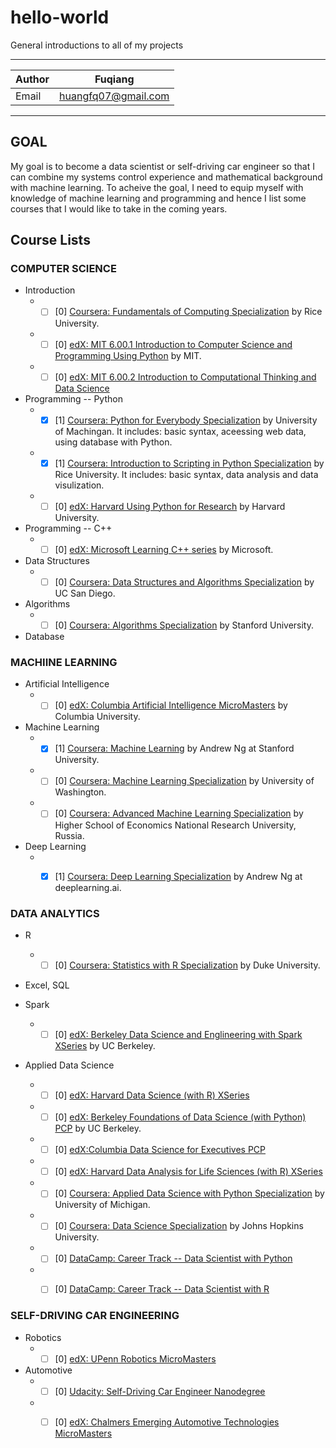 hello-world
===============
General introductions to all of my projects

****

|Author|Fuqiang|
|---|---
|Email|huangfq07@gmail.com

****
## GOAL
My goal is to become a data scientist or self-driving car engineer so that I can combine my systems control experience and mathematical background with machine learning. To acheive the goal, I need to equip myself with knowledge of machine learning and programming and hence I list some courses that I would like to take in the coming years.

## Course Lists

### COMPUTER SCIENCE

  * Introduction
    * - [ ] [0] [Coursera: Fundamentals of Computing Specialization](https://www.coursera.org/specializations/computer-fundamentals) by Rice University.
    * - [ ] [0] [edX: MIT 6.00.1 Introduction to Computer Science and Programming Using Python](https://www.edx.org/course/introduction-computer-science-mitx-6-00-1x-11) by MIT.
    * - [ ] [0] [edX: MIT 6.00.2 Introduction to Computational Thinking and Data Science](https://www.edx.org/course/introduction-computational-thinking-data-mitx-6-00-2x-6)
  
  * Programming -- Python
    * - [X] [1] [Coursera: Python for Everybody Specialization](https://www.coursera.org/specializations/python) by University of Machingan. It includes: basic syntax, aceessing web data, using database with Python.
    * - [X] [1] [Coursera: Introduction to Scripting in Python Specialization](https://www.coursera.org/specializations/introduction-scripting-in-python) by Rice University. It includes: basic syntax, data analysis and data visulization.
    * - [ ] [0] [edX: Harvard Using Python for Research](https://www.edx.org/course/using-python-research-harvardx-ph526x-0) by Harvard University.
  
  * Programming -- C++
    * - [ ] [0] [edX: Microsoft Learning C++ series](https://www.edx.org/course/introduction-c-microsoft-dev210x-6) by Microsoft.
  
  * Data Structures
    * - [ ] [0] [Coursera: Data Structures and Algorithms Specialization](https://www.coursera.org/specializations/data-structures-algorithms) by UC San Diego.
  
  * Algorithms
    * - [ ] [0] [Coursera: Algorithms Specialization](https://www.coursera.org/specializations/algorithms) by Stanford University.
  
  * Database


### MACHIINE LEARNING
  
  * Artificial Intelligence
    * - [ ] [0] [edX: Columbia Artificial Intelligence MicroMasters](https://www.edx.org/micromasters/columbiax-artificial-intelligence) by Columbia University.
  
  * Machine Learning
    * - [X] [1] [Coursera: Machine Learning](https://www.coursera.org/learn/machine-learning) by Andrew Ng at Stanford University.
    * - [ ] [0] [Coursera: Machine Learning Specialization](https://www.coursera.org/specializations/machine-learning) by University of Washington.
    * - [ ] [0] [Coursera: Advanced Machine Learning Specialization](https://www.coursera.org/specializations/aml) by Higher School of Economics National Research University, Russia.
  
  * Deep Learning
    * - [X] [1] [Coursera: Deep Learning Specialization](https://www.coursera.org/specializations/deep-learning) by Andrew Ng at deeplearning.ai.


### DATA ANALYTICS
  
  * R
    * - [ ] [0] [Coursera: Statistics with R Specialization](https://www.coursera.org/specializations/statistics) by Duke University.
  
  * Excel, SQL
  
  * Spark
    * - [ ] [0] [edX: Berkeley Data Science and Englineering with Spark XSeries](https://www.edx.org/xseries/data-science-engineering-apacher-sparktm) by UC Berkeley.
  
  * Applied Data Science
    * - [ ] [0] [edX: Harvard Data Science (with R) XSeries](https://www.edx.org/professional-certificate/harvardx-data-science)
    * - [ ] [0] [edX: Berkeley Foundations of Data Science (with Python) PCP](https://www.edx.org/professional-certificate/berkeleyx-foundations-of-data-science) by UC Berkeley.
    * - [ ] [0] [edX:Columbia Data Science for Executives PCP](https://www.edx.org/professional-certificate/data-science-executives)
    * - [ ] [0] [edX: Harvard Data Analysis for Life Sciences (with R) XSeries](https://www.edx.org/xseries/data-analysis-life-sciences)
    * - [ ] [0] [Coursera: Applied Data Science with Python Specialization](https://www.coursera.org/specializations/data-science-python) by University of Michigan.
    * - [ ] [0] [Coursera: Data Science Specialization](https://www.coursera.org/specializations/jhu-data-science) by Johns Hopkins University.
    * - [ ] [0] [DataCamp: Career Track -- Data Scientist with Python](https://www.datacamp.com/tracks/data-scientist-with-python)
    * - [ ] [0] [DataCamp: Career Track -- Data Scientist with R](https://www.datacamp.com/tracks/data-scientist-with-r)


### SELF-DRIVING CAR ENGINEERING
  
   * Robotics
     * - [ ] [0] [edX: UPenn Robotics MicroMasters](https://www.edx.org/micromasters/pennx-robotics)
     
   * Automotive
     * - [ ] [0] [Udacity: Self-Driving Car Engineer Nanodegree](https://www.udacity.com/course/self-driving-car-engineer-nanodegree--nd013)
     * - [ ] [0] [edX: Chalmers Emerging Automotive Technologies MicroMasters](https://www.edx.org/micromasters/chalmersx-emerging-automotive-technologies)

